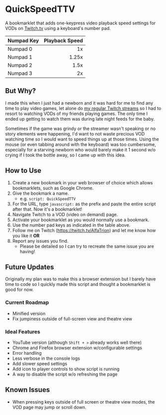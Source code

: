 # QuickSpeedTTV

A bookmarklet that adds one-keypress video playback speed settings for VODs on [Twitch.tv](https://twitch.tv/) using a keyboard's number pad.

| Numpad Key | Playback Speed |
| :--------- | -------------: |
| Numpad 0   |             1x |
| Numpad 1   |          1.25x |
| Numpad 2   |           1.5x |
| Numpad 3   |             2x |

## But Why?

I made this when I just had a newborn and it was hard for me to find any time to play video games, let alone do [my regular Twitch streams](https://twitch.tv/AlfaTrion) so I had to resort to watching VODs of my friends playing games. The only time I ended up getting to watch them was during late night feeds for the baby.

Sometimes if the game was grindy or the streamer wasn't speaking or no story elements were happening, I'd want to not waste precious VOD watching time so I would want to speed things up at those times. Using the mouse (or even tabbing around with the keyboard) was too cumbersome, especially for a starving newborn who would barely make it 1 second w/o crying if I took the bottle away, so I came up with this idea.

## How to Use

1. Create a new bookmark in your web browser of choice which allows bookmarklets, such as Google Chrome.
1. Give the bookmark a name.
    - e.g. `script: QuickSpeedTTV`
1. For the URL, type `javascript:` as the prefix and paste the entire script after that. Now it's a bookmarklet!
1. Navigate Twitch to a VOD (video on demand) page.
1. Activate your bookmarklet as you would normally use a bookmark.
1. Use the number pad keys as indicated in the table above.
1. Follow me on Twitch (https://twitch.tv/AlfaTrion) and let me know how you like it **OR**
1. Report any issues you find.
    - Please be detailed so I can try to recreate the same issue you are having!

## Future Updates

Originally my plan was to make this a browser extension but I barely have time to code so I quickly made this script and thought a bookmarklet is good for now.

### Current Roadmap

-   Minified version
-   Fix jumpiness outside of full-screen view and theatre view

### Ideal Features

-   YouTube version (although `Shift + >` already works well there)
-   Chrome and Firefox browser extension w/configurable settings
-   Error handling
-   Less verbose in the console logs
-   Add slower speed settings
-   Add icon to player controls to show script is running
-   A way to disable the script w/o refreshing the page

## Known Issues

-   When pressing keys outside of full screen or theatre view modes, the VOD page may jump or scroll down.

